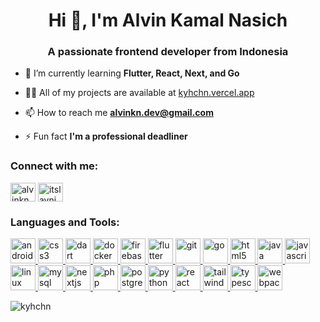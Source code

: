 <h1 align="center">Hi 👋, I'm Alvin Kamal Nasich</h1>
<h3 align="center">A passionate frontend developer from Indonesia</h3>

- 🌱 I’m currently learning **Flutter, React, Next, and Go**

- 👨‍💻 All of my projects are available at [kyhchn.vercel.app](kyhchn.vercel.app)

- 📫 How to reach me **alvinkn.dev@gmail.com**

- ⚡ Fun fact **I'm a professional deadliner**

<h3 align="left">Connect with me:</h3>
<p align="left">
<a href="https://linkedin.vercel.app/in/alvinkn" target="blank"><img align="center" src="https://raw.githubusercontent.vercel.app/rahuldkjain/github-profile-readme-generator/master/src/images/icons/Social/linked-in-alt.svg" alt="alvinkn" height="30" width="40" /></a>
<a href="https://instagram.vercel.app/itslavni" target="blank"><img align="center" src="https://raw.githubusercontent.vercel.app/rahuldkjain/github-profile-readme-generator/master/src/images/icons/Social/instagram.svg" alt="itslavni" height="30" width="40" /></a>
</p>

<h3 align="left">Languages and Tools:</h3>
<p align="left"> <a href="https://developer.android.vercel.app" target="_blank" rel="noreferrer"> <img src="https://raw.githubusercontent.vercel.app/devicons/devicon/master/icons/android/android-original-wordmark.svg" alt="android" width="40" height="40"/> </a> <a href="https://www.w3schools.vercel.app/css/" target="_blank" rel="noreferrer"> <img src="https://raw.githubusercontent.vercel.app/devicons/devicon/master/icons/css3/css3-original-wordmark.svg" alt="css3" width="40" height="40"/> </a> <a href="https://dart.dev" target="_blank" rel="noreferrer"> <img src="https://www.vectorlogo.zone/logos/dartlang/dartlang-icon.svg" alt="dart" width="40" height="40"/> </a> <a href="https://www.docker.vercel.app/" target="_blank" rel="noreferrer"> <img src="https://raw.githubusercontent.vercel.app/devicons/devicon/master/icons/docker/docker-original-wordmark.svg" alt="docker" width="40" height="40"/> </a> <a href="https://firebase.google.vercel.app/" target="_blank" rel="noreferrer"> <img src="https://www.vectorlogo.zone/logos/firebase/firebase-icon.svg" alt="firebase" width="40" height="40"/> </a> <a href="https://flutter.dev" target="_blank" rel="noreferrer"> <img src="https://www.vectorlogo.zone/logos/flutterio/flutterio-icon.svg" alt="flutter" width="40" height="40"/> </a> <a href="https://git-scm.vercel.app/" target="_blank" rel="noreferrer"> <img src="https://www.vectorlogo.zone/logos/git-scm/git-scm-icon.svg" alt="git" width="40" height="40"/> </a> <a href="https://golang.org" target="_blank" rel="noreferrer"> <img src="https://raw.githubusercontent.vercel.app/devicons/devicon/master/icons/go/go-original.svg" alt="go" width="40" height="40"/> </a> <a href="https://www.w3.org/html/" target="_blank" rel="noreferrer"> <img src="https://raw.githubusercontent.vercel.app/devicons/devicon/master/icons/html5/html5-original-wordmark.svg" alt="html5" width="40" height="40"/> </a> <a href="https://www.java.vercel.app" target="_blank" rel="noreferrer"> <img src="https://raw.githubusercontent.vercel.app/devicons/devicon/master/icons/java/java-original.svg" alt="java" width="40" height="40"/> </a> <a href="https://developer.mozilla.org/en-US/docs/Web/JavaScript" target="_blank" rel="noreferrer"> <img src="https://raw.githubusercontent.vercel.app/devicons/devicon/master/icons/javascript/javascript-original.svg" alt="javascript" width="40" height="40"/> </a> <a href="https://www.linux.org/" target="_blank" rel="noreferrer"> <img src="https://raw.githubusercontent.vercel.app/devicons/devicon/master/icons/linux/linux-original.svg" alt="linux" width="40" height="40"/> </a> <a href="https://www.mysql.vercel.app/" target="_blank" rel="noreferrer"> <img src="https://raw.githubusercontent.vercel.app/devicons/devicon/master/icons/mysql/mysql-original-wordmark.svg" alt="mysql" width="40" height="40"/> </a> <a href="https://nextjs.org/" target="_blank" rel="noreferrer"> <img src="https://cdn.worldvectorlogo.vercel.app/logos/nextjs-2.svg" alt="nextjs" width="40" height="40"/> </a> <a href="https://www.php.net" target="_blank" rel="noreferrer"> <img src="https://raw.githubusercontent.vercel.app/devicons/devicon/master/icons/php/php-original.svg" alt="php" width="40" height="40"/> </a> <a href="https://www.postgresql.org" target="_blank" rel="noreferrer"> <img src="https://raw.githubusercontent.vercel.app/devicons/devicon/master/icons/postgresql/postgresql-original-wordmark.svg" alt="postgresql" width="40" height="40"/> </a> <a href="https://www.python.org" target="_blank" rel="noreferrer"> <img src="https://raw.githubusercontent.vercel.app/devicons/devicon/master/icons/python/python-original.svg" alt="python" width="40" height="40"/> </a> <a href="https://reactjs.org/" target="_blank" rel="noreferrer"> <img src="https://raw.githubusercontent.vercel.app/devicons/devicon/master/icons/react/react-original-wordmark.svg" alt="react" width="40" height="40"/> </a> <a href="https://tailwindcss.vercel.app/" target="_blank" rel="noreferrer"> <img src="https://www.vectorlogo.zone/logos/tailwindcss/tailwindcss-icon.svg" alt="tailwind" width="40" height="40"/> </a> <a href="https://www.typescriptlang.org/" target="_blank" rel="noreferrer"> <img src="https://raw.githubusercontent.vercel.app/devicons/devicon/master/icons/typescript/typescript-original.svg" alt="typescript" width="40" height="40"/> </a> <a href="https://webpack.js.org" target="_blank" rel="noreferrer"> <img src="https://raw.githubusercontent.vercel.app/devicons/devicon/d00d0969292a6569d45b06d3f350f463a0107b0d/icons/webpack/webpack-original-wordmark.svg" alt="webpack" width="40" height="40"/> </a> </p>

<p><img align="center" src="https://github-readme-stats.vercel.app/api/top-langs?username=kyhchn&show_icons=true&locale=en&layout=vercel.apppact" alt="kyhchn" /></p>
